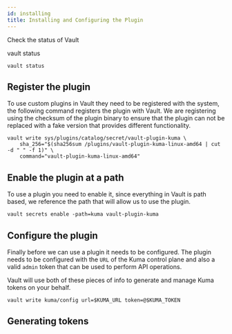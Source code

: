 ```yaml
---
id: installing
title: Installing and Configuring the Plugin
---
```


<TerminalVisor>
  <Terminal target="local" shell="/bin/bash" workdir="/" user="root" name="Local" id="local"/>
  <Terminal target="kuma-cp.container.shipyard.run" shell="/bin/sh" workdir="/" user="root" name="Kuma" id="kuma"/>
  <Terminal target="vault-client.container.shipyard.run" shell="/bin/sh" workdir="/" user="root" name="Vault Client" id="vault-client"/>
  <Terminal target="vault.container.shipyard.run" shell="/bin/sh" workdir="/" user="root" name="Vault Server" id="vault-server"/>
</TerminalVisor>


Check the status of Vault

<TerminalRunCommand target="vault-client">
  <Command>vault status</Command>
</TerminalRunCommand>

```shell
vault status
```

## Register the plugin

To use custom plugins in Vault they need to be registered with the system, the following command registers the plugin
with Vault. We are registering using the checksum of the plugin binary to ensure that the plugin can not be replaced 
with a fake version that provides different functionality.

```shell
vault write sys/plugins/catalog/secret/vault-plugin-kuma \
    sha_256="$(sha256sum /plugins/vault-plugin-kuma-linux-amd64 | cut -d " " -f 1)" \
    command="vault-plugin-kuma-linux-amd64"
```

## Enable the plugin at a path

To use a plugin you need to enable it, since everything in Vault is path based, we reference the path
that will allow us to use the plugin.

```shell
vault secrets enable -path=kuma vault-plugin-kuma
```

## Configure the plugin

Finally before we can use a plugin it needs to be configured. The plugin needs to be configured with the 
`URL` of the Kuma control plane and also a valid `admin` token that can be used to perform API operations.

Vault will use both of these pieces of info to generate and manage Kuma tokens on your behalf.

```
vault write kuma/config url=$KUMA_URL token=@$KUMA_TOKEN
```

## Generating tokens
